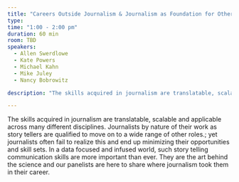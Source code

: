 ```yaml
---
title: "Careers Outside Journalism & Journalism as Foundation for Other Careers"
type:
time: "1:00 - 2:00 pm"
duration: 60 min
room: TBD
speakers:
  - Allen Swerdlowe
  - Kate Powers
  - Michael Kahn
  - Mike Juley
  - Nancy Bobrowitz

description: "The skills acquired in journalism are translatable, scalable and applicable across many different disciplines.  Journalists by nature of their work as story tellers are qualified to move on to a wide range of other roles.; yet journalists often fail to realize this and end up minimizing their opportunities and skill sets. In a data focused and infused world, such story telling communication skills are more important than ever. They are the art behind the science and our panelists are here to share where journalism took them in their career. [Register to guarantee your spot!](https://docs.google.com/forms/d/e/1FAIpQLSere3r4qvhX7XEd_RSwMKIp7lIzvmHW0Ac4zVqKg9pL1M5NbA/viewform)"

---
```


The skills acquired in journalism are translatable, scalable and applicable across many different disciplines. Journalists by nature of their work as story tellers are qualified to move on to a wide range of other roles.; yet journalists often fail to realize this and end up minimizing their opportunities and skill sets. In a data focused and infused world, such story telling communication skills are more important than ever. They are the art behind the science and our panelists are here to share where journalism took them in their career.
